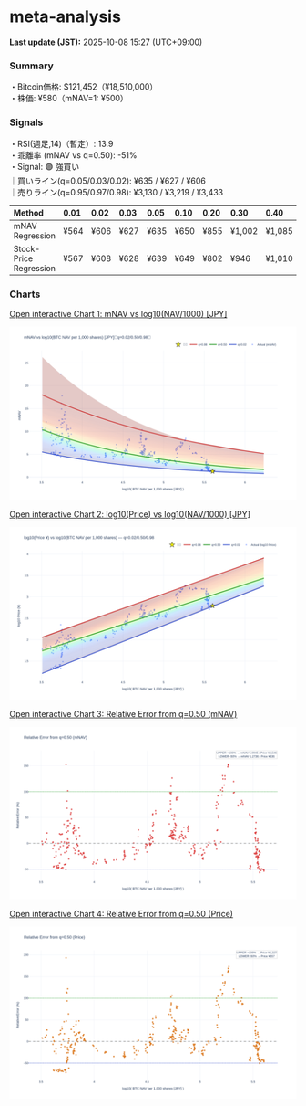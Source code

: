# meta-analysis


<!--REPORT:START-->
**Last update (JST):** 2025-10-08 15:27 (UTC+09:00)

### Summary
・Bitcoin価格: $121,452（¥18,510,000）  
・株価: ¥580（mNAV=1: ¥500）

### Signals
・RSI(週足,14)（暫定）: 13.9  
・乖離率 (mNAV vs q=0.50): -51%  
・Signal: 🟣 強買い  
｜買いライン(q=0.05/0.03/0.02): ¥635 / ¥627 / ¥606  
｜売りライン(q=0.95/0.97/0.98): ¥3,130 / ¥3,219 / ¥3,433

| Method                 | 0.01   | 0.02   | 0.03   | 0.05   | 0.10   | 0.20   | 0.30   | 0.40   | 0.50   | 0.60   | 0.70   | 0.80   | 0.90   | 0.95   | 0.97   | 0.98   | 0.99   |
|:-----------------------|:-------|:-------|:-------|:-------|:-------|:-------|:-------|:-------|:-------|:-------|:-------|:-------|:-------|:-------|:-------|:-------|:-------|
| mNAV Regression        | ¥564   | ¥606   | ¥627   | ¥635   | ¥650   | ¥855   | ¥1,002 | ¥1,085 | ¥1,273 | ¥1,449 | ¥1,618 | ¥2,034 | ¥2,702 | ¥3,130 | ¥3,219 | ¥3,433 | ¥3,383 |
| Stock-Price Regression | ¥567   | ¥608   | ¥628   | ¥639   | ¥649   | ¥802   | ¥946   | ¥1,010 | ¥1,113 | ¥1,305 | ¥1,514 | ¥1,979 | ¥2,525 | ¥2,860 | ¥2,791 | ¥3,041 | ¥3,053 |

### Charts
[Open interactive Chart 1: mNAV vs log10(NAV/1000) [JPY]](https://tkzm240.github.io/meta-analysis/fig1.html)

![fig1](assets/fig1.png)

[Open interactive Chart 2: log10(Price) vs log10(NAV/1000) [JPY]](https://tkzm240.github.io/meta-analysis/fig2.html)

![fig2](assets/fig2.png)

[Open interactive Chart 3: Relative Error from q=0.50 (mNAV)](https://tkzm240.github.io/meta-analysis/fig3.html)

![fig3](assets/fig3.png)

[Open interactive Chart 4: Relative Error from q=0.50 (Price)](https://tkzm240.github.io/meta-analysis/fig4.html)

![fig4](assets/fig4.png)
<!--REPORT:END-->
